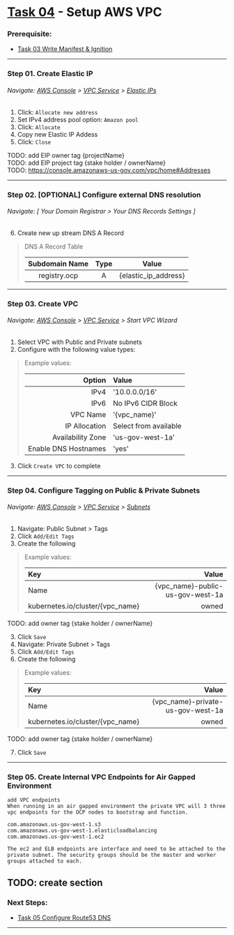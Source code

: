# [Task 04](../tasks/vpc/) - Setup AWS VPC
### Prerequisite:
  + [Task 03 Write Manifest & Ignition]
--------------------------------------------------------------------------------
### Step 01\. Create Elastic IP
###### Navigate: [AWS Console] > [VPC Service] > [Elastic IPs]
  1. Click: `Allocate new address`
  2. Set IPv4 address pool option: `Amazon pool`
  3. Click: `Allocate`
  4. Copy new Elastic IP Addess
  5. Click: `Close`

TODO: add EIP owner tag {projectName}    
TODO: add EIP project tag {stake holder / ownerName}    
TODO: https://console.amazonaws-us-gov.com/vpc/home#Addresses    

--------------------------------------------------------------------------------
### Step 02\. [OPTIONAL] Configure external DNS resolution
###### Navigate: [ Your Domain Registrar > Your DNS Records Settings ]
  6. Create new up stream DNS A Record
>   DNS A Record Table
>
>   | Subdomain Name | Type | Value                |
>   |:--------------:|:----:|:--------------------:|
>   | registry.ocp   | A    | {elastic_ip_address} |

--------------------------------------------------------------------------------
### Step 03\. Create VPC
###### Navigate: [AWS Console] > [VPC Service] > Start VPC Wizard
  1. Select VPC with Public and Private subnets
  2. Configure with the following value types:
> Example values:
>
>   | Option               | Value                 |
>   |---------------------:|:----------------------|
>   | IPv4                 | '10.0.0.0/16'         |
>   | IPv6                 | No IPv6 CIDR Block    |
>   | VPC Name             | '{vpc_name}'          |
>   | IP Allocation        | Select from available |
>   | Availability Zone    | 'us-gov-west-1a'      |
>   | Enable DNS Hostnames | 'yes'                 |

  3. Click `Create VPC` to complete

---------------------------------------------------------------------------------
### Step 04\. Configure Tagging on Public & Private Subnets
###### Navigate: [AWS Console] > [VPC Service] > [Subnets] 
  1. Navigate: Public Subnet > Tags
  2. Click `Add/Edit Tags`
  3. Create the following    
> Example values:
>
>   | Key                             | Value                             |
>   |:--------------------------------|----------------------------------:|
>   |Name                             | {vpc_name}-public-us-gov-west-1a  |
>   |kubernetes.io/cluster/{vpc_name} | owned                             |
TODO: add owner tag {stake holder / ownerName}

  3. Click `Save`
  4. Navigate: Private Subnet > Tags
  5. Click `Add/Edit Tags`
  6. Create the following    
> Example values:
>
>   | Key                             | Value                             |
>   |:--------------------------------|----------------------------------:|
>   |Name                             | {vpc_name}-private-us-gov-west-1a |
>   |kubernetes.io/cluster/{vpc_name} | owned                             |
TODO: add owner tag {stake holder / ownerName}

  7. Click `Save`
  
---------------------------------------------------------------------------------
### Step 05\. Create Internal VPC Endpoints for Air Gapped Environment
```
add VPC endpoints
When running in an air gapped environment the private VPC will 3 three vpc endpoints for the OCP nodes to bootstrap and function. 

com.amazonaws.us-gov-west-1.s3 
com.amazonaws.us-gov-west-1.elasticloadbalancing
com.amazonaws.us-gov-west-1.ec2

The ec2 and ELB endpoints are interface and need to be attached to the private subnet. The security groups should be the master and worker groups attached to each.
```
TODO: create section
---------------------------------------------------------------------------------
### Next Steps:
  + [Task 05 Configure Route53 DNS]

--------------------------------------------------------------------------------
[Elastic IPs]:https://console.amazonaws-us-gov.com/vpc/home#Addresses
[AWS Console]:https://console.amazonaws-us-gov.com/console/home
[VPC Service]:https://console.amazonaws-us-gov.com/vpc/home
[Subnets]:https://console.amazonaws-us-gov.com/vpc/home#subnets
[Task 01 Prerequisites]:manual/01_Prerequisites.md
[Task 02 Stage Assets]:manual/02_StageAssets.md
[Task 03 Write Manifest & Ignition]:manual/03_ManifestIgnition.md
[Task 04 Setup AWS VPC]:manual/04_SetupVPC.md
[Task 05 Configure Route53 DNS]:manual/05_Route53DNS.md
[Task 06 Setup Target Groups]:manual/06_TargetGroups.md
[Task 07 Setup Load Balancers]:manual/07_LoadBalancers.md
[Task 08 Setup Security Groups]:manual/08_SecurityGroups.md
[Task 09 Setup IAM Roles]:manual/09_IAMRoles.md
[Task 10 Image Registry Instance]:manual/10_ImageRegistryInstance.md
[Task 11 Image Registry Mirror & Services]:manual/11_ImageRegistryServices.md
[Task 12 Build Nodes]:manual/12_BuildNodes.md
[Task 13 Deploy]:manual/13_Deploy.md
